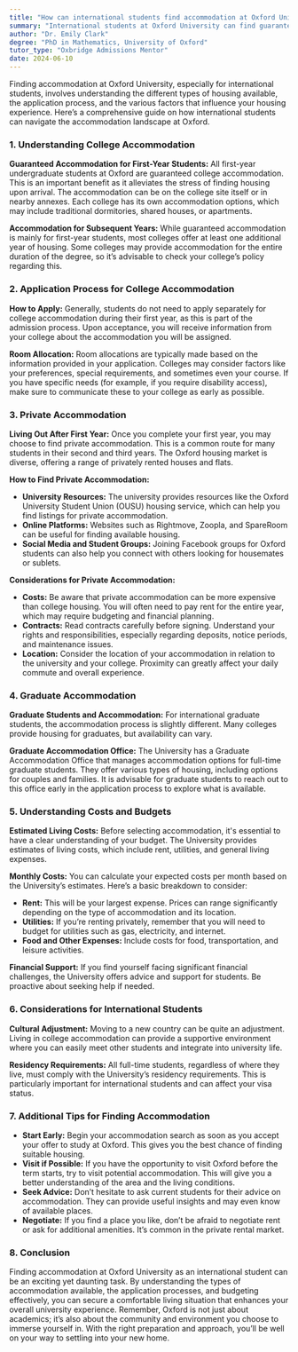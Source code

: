 ```yaml
---
title: "How can international students find accommodation at Oxford University?"
summary: "International students at Oxford University can find guaranteed first-year accommodation through colleges, easing the housing search process upon arrival."
author: "Dr. Emily Clark"
degree: "PhD in Mathematics, University of Oxford"
tutor_type: "Oxbridge Admissions Mentor"
date: 2024-06-10
---
```


Finding accommodation at Oxford University, especially for international students, involves understanding the different types of housing available, the application process, and the various factors that influence your housing experience. Here’s a comprehensive guide on how international students can navigate the accommodation landscape at Oxford.

### 1. Understanding College Accommodation

**Guaranteed Accommodation for First-Year Students:**
All first-year undergraduate students at Oxford are guaranteed college accommodation. This is an important benefit as it alleviates the stress of finding housing upon arrival. The accommodation can be on the college site itself or in nearby annexes. Each college has its own accommodation options, which may include traditional dormitories, shared houses, or apartments.

**Accommodation for Subsequent Years:**
While guaranteed accommodation is mainly for first-year students, most colleges offer at least one additional year of housing. Some colleges may provide accommodation for the entire duration of the degree, so it’s advisable to check your college’s policy regarding this.

### 2. Application Process for College Accommodation

**How to Apply:**
Generally, students do not need to apply separately for college accommodation during their first year, as this is part of the admission process. Upon acceptance, you will receive information from your college about the accommodation you will be assigned.

**Room Allocation:**
Room allocations are typically made based on the information provided in your application. Colleges may consider factors like your preferences, special requirements, and sometimes even your course. If you have specific needs (for example, if you require disability access), make sure to communicate these to your college as early as possible.

### 3. Private Accommodation

**Living Out After First Year:**
Once you complete your first year, you may choose to find private accommodation. This is a common route for many students in their second and third years. The Oxford housing market is diverse, offering a range of privately rented houses and flats.

**How to Find Private Accommodation:**
- **University Resources:** The university provides resources like the Oxford University Student Union (OUSU) housing service, which can help you find listings for private accommodation. 
- **Online Platforms:** Websites such as Rightmove, Zoopla, and SpareRoom can be useful for finding available housing. 
- **Social Media and Student Groups:** Joining Facebook groups for Oxford students can also help you connect with others looking for housemates or sublets.

**Considerations for Private Accommodation:**
- **Costs:** Be aware that private accommodation can be more expensive than college housing. You will often need to pay rent for the entire year, which may require budgeting and financial planning.
- **Contracts:** Read contracts carefully before signing. Understand your rights and responsibilities, especially regarding deposits, notice periods, and maintenance issues.
- **Location:** Consider the location of your accommodation in relation to the university and your college. Proximity can greatly affect your daily commute and overall experience.

### 4. Graduate Accommodation

**Graduate Students and Accommodation:**
For international graduate students, the accommodation process is slightly different. Many colleges provide housing for graduates, but availability can vary.

**Graduate Accommodation Office:**
The University has a Graduate Accommodation Office that manages accommodation options for full-time graduate students. They offer various types of housing, including options for couples and families. It is advisable for graduate students to reach out to this office early in the application process to explore what is available.

### 5. Understanding Costs and Budgets

**Estimated Living Costs:**
Before selecting accommodation, it's essential to have a clear understanding of your budget. The University provides estimates of living costs, which include rent, utilities, and general living expenses. 

**Monthly Costs:**
You can calculate your expected costs per month based on the University’s estimates. Here’s a basic breakdown to consider:
- **Rent:** This will be your largest expense. Prices can range significantly depending on the type of accommodation and its location.
- **Utilities:** If you’re renting privately, remember that you will need to budget for utilities such as gas, electricity, and internet.
- **Food and Other Expenses:** Include costs for food, transportation, and leisure activities.

**Financial Support:**
If you find yourself facing significant financial challenges, the University offers advice and support for students. Be proactive about seeking help if needed.

### 6. Considerations for International Students

**Cultural Adjustment:**
Moving to a new country can be quite an adjustment. Living in college accommodation can provide a supportive environment where you can easily meet other students and integrate into university life.

**Residency Requirements:**
All full-time students, regardless of where they live, must comply with the University’s residency requirements. This is particularly important for international students and can affect your visa status.

### 7. Additional Tips for Finding Accommodation

- **Start Early:** Begin your accommodation search as soon as you accept your offer to study at Oxford. This gives you the best chance of finding suitable housing.
- **Visit if Possible:** If you have the opportunity to visit Oxford before the term starts, try to visit potential accommodation. This will give you a better understanding of the area and the living conditions.
- **Seek Advice:** Don’t hesitate to ask current students for their advice on accommodation. They can provide useful insights and may even know of available places.
- **Negotiate:** If you find a place you like, don’t be afraid to negotiate rent or ask for additional amenities. It’s common in the private rental market.

### 8. Conclusion

Finding accommodation at Oxford University as an international student can be an exciting yet daunting task. By understanding the types of accommodation available, the application processes, and budgeting effectively, you can secure a comfortable living situation that enhances your overall university experience. Remember, Oxford is not just about academics; it’s also about the community and environment you choose to immerse yourself in. With the right preparation and approach, you’ll be well on your way to settling into your new home.
    